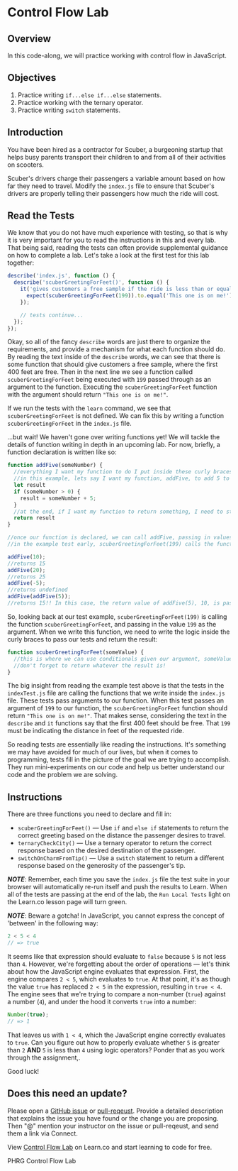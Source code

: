 # Control Flow Lab

## Overview
In this code-along, we will practice working with control flow in JavaScript.

## Objectives
1. Practice writing `if...else if...else` statements.
2. Practice working with the ternary operator.
3. Practice writing `switch` statements.

## Introduction
You have been hired as a contractor for Scuber, a burgeoning startup that helps
busy parents transport their children to and from all of their activities on
scooters.

Scuber's drivers charge their passengers a variable amount based on how far
they need to travel. Modify the `index.js` file to ensure that Scuber's drivers
are properly telling their passengers how much the ride will cost.

## Read the Tests
We know that you do not have much experience with testing, so that is why it is
very important for you to read the instructions in this and every lab. That
being said, reading the tests can often provide supplemental guidance on how to
complete a lab. Let's take a look at the first test for this lab together:

```js
describe('index.js', function () {
  describe('scuberGreetingForFeet()', function () {
    it('gives customers a free sample if the ride is less than or equal to 400 feet', function () {
      expect(scuberGreetingForFeet(199)).to.equal('This one is on me!');
    });

    // tests continue...
  });
});
```

Okay, so all of the fancy `describe` words are just there to organize the
requirements, and provide a mechanism for what each function should do. By
reading the text inside of the `describe` words, we can see that there is some
function that should give customers a free sample, where the first 400 feet are
free. Then in the next line we see a function called `scuberGreetingForFeet`
being executed with `199` passed through as an argument to the function.
Executing the `scuberGreetingForFeet` function with the argument should return
`"This one is on me!"`.

If we run the tests with the `learn` command, we see that
`scuberGreetingForFeet` is not defined. We can fix this by writing a function
`scuberGreetingForFeet` in the `index.js` file.

...but wait! We haven't gone over writing functions yet!  We will tackle the
details of function writing in depth in an upcoming lab. For now, briefly, a
function declaration is written like so:

```js
function addFive(someNumber) {
  //everything I want my function to do I put inside these curly braces
  //in this example, lets say I want my function, addFive, to add 5 to any number I pass in (someNumber), but only IF the number is greater than zero
  let result
  if (someNumber > 0) {
    result = someNumber + 5;
  }
  //at the end, if I want my function to return something, I need to state it:
  return result
}

//once our function is declared, we can call addFive, passing in values as arguments
//in the example test early, scuberGreetingForFeet(199) calls the function with 199 as the argument

addFive(10);
//returns 15
addFive(20);
//returns 25
addFive(-5);
//returns undefined
addFive(addFive(5));
//returns 15!! In this case, the return value of addFive(5), 10, is passed in as the argument to the outer addFive, returning 15
```

So, looking back at our test example, `scuberGreetingForFeet(199)` is calling
the function `scuberGreetingForFeet`, and passing in the value `199` as the
argument.  When we write this function, we need to write the logic inside the
curly braces to pass our tests and return the result:

```js
function scuberGreetingForFeet(someValue) {
  //this is where we can use conditionals given our argument, someValue
  //don't forget to return whatever the result is!
}
```

The big insight from reading the example test above is that the tests in the
`indexTest.js` file are calling the functions that we write inside the
`index.js` file. These tests pass arguments to our function. When this test
passes an argument of `199` to our function, the `scuberGreetingForFeet`
function should return `"This one is on me!"`. That makes sense, considering
the text in the `describe` and `it` functions say that the first 400 feet
should be free. That `199` must be indicating the distance in feet of the
requested ride.

So reading tests are essentially like reading the instructions. It's something
we may have avoided for much of our lives, but when it comes to programming,
tests fill in the picture of the goal we are trying to accomplish. They run
mini-experiments on our code and help us better understand our code and the
problem we are solving.

## Instructions
There are three functions you need to declare and fill in:
* `scuberGreetingForFeet()` — Use `if` and `else if` statements to return the
correct greeting based on the distance the passenger desires to travel.
* `ternaryCheckCity()` — Use a ternary operator to return the correct response
based on the desired destination of the passenger.
* `switchOnCharmFromTip()` — Use a `switch` statement to return a different
response based on the generosity of the passenger's tip.

***NOTE***: Remember, each time you save the `index.js` file the test suite in
your browser will automatically re-run itself and push the results to Learn.
When all of the tests are passing at the end of the lab, the `Run Local Tests`
light on the Learn.co lesson page will turn green.

***NOTE***: Beware a gotcha! In JavaScript, you cannot express the concept of
'between' in the following way:

```js
2 < 5 < 4
// => true
```

It seems like that expression should evaluate to `false` because `5` is not
less than `4`. However, we're forgetting about the order of operations — let's
think about how the JavaScript engine evaluates that expression. First, the
engine compares `2 < 5`, which evaluates to `true`. At that point, it's as
though the value `true` has replaced `2 < 5` in the expression, resulting in
`true < 4`. The engine sees that we're trying to compare a non-number (`true`)
against a number (`4`), and under the hood it converts `true` into a number:

```js
Number(true);
// => 1
```

That leaves us with `1 < 4`, which the JavaScript engine correctly evaluates to
`true`. Can you figure out how to properly evaluate whether `5` is greater than
`2` **AND** `5` is less than `4` using logic operators? Ponder that as you work
through the assignment,.

Good luck!

## Does this need an update?

Please open a [GitHub issue](https://github.com/learn-co-curriculum/phrg-js-basics-control-flow-lab/issues) or [pull-reqeust](https://github.com/learn-co-curriculum/phrg-js-basics-control-flow-lab/pulls). Provide a detailed description that explains the issue you have found or the change you are proposing. Then "@" mention your instructor on the issue or pull-reqeust, and send them a link via Connect.

<p class='util--hide'>View <a href='https://learn.co/lessons/js-basics-flow-control'>Control Flow Lab</a> on Learn.co and start learning to code for free.</p>
<p data-visibility='hidden'>PHRG Control Flow Lab</p>
